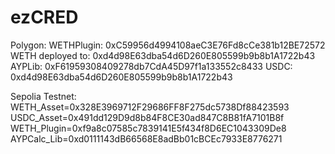 # ezCRED
Polygon:
WETHPlugin: 0xC59956d4994108aeC3E76Fd8cCe381b12BE72572
WETH deployed to: 0xd4d98E63dba54d6D260E805599b9b8b1A1722b43
AYPLib: 0xF61959308409278db7CdA45D97f1a133552c8433
USDC: 0xd4d98E63dba54d6D260E805599b9b8b1A1722b43

Sepolia Testnet:
WETH_Asset=0x328E3969712F29686FF8F275dc5738Df88423593
USDC_Asset=0x491dd129D9d8b84F8CE30ad847C8B81fA7101B8f
WETH_Plugin=0xf9a8c07585c7839141E5f434f8D6EC1043309De8
AYPCalc_Lib=0xd0111143dB66568E8adBb01cBCEc7933E8776271

